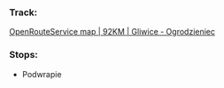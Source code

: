 ### Track:
[OpenRouteService map | 92KM | Gliwice - Ogrodzieniec](https://maps.openrouteservice.org/directions?n1=50.380065&n2=19.115524&n3=11&a=50.291594,18.657993,50.300388,18.687401,50.313023,18.736153,50.398249,18.837518,50.374928,18.911818,50.388055,19.063554,50.388943,19.072991,50.396887,19.064771,50.406179,19.086127,50.416968,19.35379,50.431623,19.394002,50.469893,19.425159,50.472092,19.522104,50.454335,19.546287,50.454512,19.548358&b=1a&c=0&k1=en-US&k2=km&s)

### Stops:
- Podwrapie

